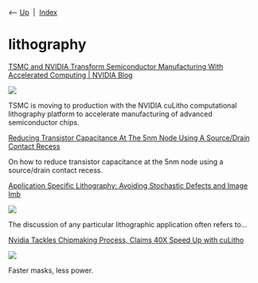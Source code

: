 <div class="nav">

⟵ [Up](index.html)  \|  [Index](index.html)

</div>

# lithography

<div class="cards">

<div class="card">

<div class="card-title">

[TSMC and NVIDIA Transform Semiconductor Manufacturing With Accelerated
Computing \| NVIDIA
Blog](https://blogs.nvidia.com/blog/tsmc-culitho-computational-lithography?es_id=5b01b96bd3&network=linkedin&source=everyonesocial&userID=cb2942a0-183f-4109-a412-0c64128275c3)

</div>

<div class="card-image">

[![](https://blogs.nvidia.com/wp-content/uploads/2024/10/tsmc-chip.jpg)](https://blogs.nvidia.com/blog/tsmc-culitho-computational-lithography?es_id=5b01b96bd3&network=linkedin&source=everyonesocial&userID=cb2942a0-183f-4109-a412-0c64128275c3)

</div>

TSMC is moving to production with the NVIDIA cuLitho computational
lithography platform to accelerate manufacturing of advanced
semiconductor chips.

</div>

<div class="card">

<div class="card-title">

[Reducing Transistor Capacitance At The 5nm Node Using A Source/Drain
Contact
Recess](https://newsroom.lamresearch.com/reducing-transistor-capacitance)

</div>

On how to reduce transistor capacitance at the 5nm node using a
source/drain contact recess.

</div>

<div class="card">

<div class="card-title">

[Application Specific Lithography: Avoiding Stochastic Defects and Image
Imb](https://semiwiki.com/lithography/341439-application-specific-lithography-avoiding-stochastic-defects-and-image-imbalance-in-6-track-cells)

</div>

<div class="card-image">

[![](https://semiwiki.com/wp-content/uploads/2024/01/Application-Specific-Lithography-1200x776.png)](https://semiwiki.com/lithography/341439-application-specific-lithography-avoiding-stochastic-defects-and-image-imbalance-in-6-track-cells)

</div>

The discussion of any particular lithographic application often refers
to…

</div>

<div class="card">

<div class="card-title">

[Nvidia Tackles Chipmaking Process, Claims 40X Speed Up with
cuLitho](https://www.tomshardware.com/news/nvidia-tackles-chipmaking-process-claims-40x-speed-up-with-culitho)

</div>

<div class="card-image">

[![](https://cdn.mos.cms.futurecdn.net/Vu6N9RDjut8Yy6FiGKNSCB-1200-80.png)](https://www.tomshardware.com/news/nvidia-tackles-chipmaking-process-claims-40x-speed-up-with-culitho)

</div>

Faster masks, less power.

</div>

</div>
